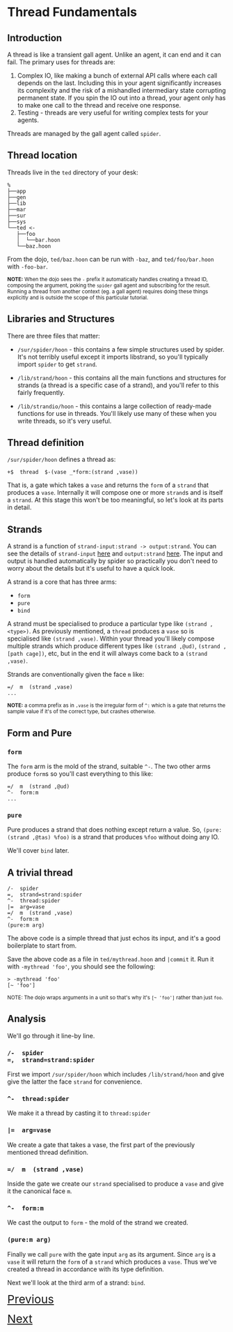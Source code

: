 # Thread Fundamentals

## Introduction

A thread is like a transient gall agent. Unlike an agent, it can end and it can fail. The primary uses for threads are:

1. Complex IO, like making a bunch of external API calls where each call depends on the last. Including this in your agent significantly increases its complexity and the risk of a mishandled intermediary state corrupting permanent state. If you spin the IO out into a thread, your agent only has to make one call to the thread and receive one response.
2. Testing - threads are very useful for writing complex tests for your agents.

Threads are managed by the gall agent called `spider`.

## Thread location

Threads live in the `ted` directory of your desk:

```
%
├──app
├──gen
├──lib
├──mar
├──sur
├──sys
└──ted <-
   ├──foo
   │  └──bar.hoon
   └──baz.hoon
```

From the dojo, `ted/baz.hoon` can be run with `-baz`, and `ted/foo/bar.hoon` with `-foo-bar`.

<small>**NOTE:** When the dojo sees the `-` prefix it automatically handles creating a thread ID, composing the argument, poking the `spider` gall agent and subscribing for the result. Running a thread from another context (eg. a gall agent) requires doing these things explicitly and is outside the scope of this particular tutorial.</small>

## Libraries and Structures

There are three files that matter:

- `/sur/spider/hoon` - this contains a few simple structures used by spider. It's not terribly useful except it imports libstrand, so you'll typically import `spider` to get `strand`.

- `/lib/strand/hoon` - this contains all the main functions and structures for strands (a thread is a specific case of a strand), and you'll refer to this fairly frequently.

- `/lib/strandio/hoon` - this contains a large collection of ready-made functions for use in threads. You'll likely use many of these when you write threads, so it's very useful.

## Thread definition

`/sur/spider/hoon` defines a thread as:

`+$  thread  $-(vase _*form:(strand ,vase))`

That is, a gate which takes a `vase` and returns the `form` of a `strand` that produces a `vase`. Internally it will compose one or more `strand`s and is itself a `strand`. At this stage this won't be too meaningful, so let's look at its parts in detail.

## Strands

A strand is a function of `strand-input:strand -> output:strand`. You can see the details of `strand-input` [here](https://github.com/urbit/urbit/blob/master/pkg/arvo/lib/strand.hoon#L2-L21) and `output:strand` [here](https://github.com/urbit/urbit/blob/master/pkg/arvo/lib/strand.hoon#L23-L48). The input and output is handled automatically by spider so practically you don't need to worry about the details but it's useful to have a quick look.

A strand is a core that has three arms:
- `form`
- `pure`
- `bind`

A strand must be specialised to produce a particular type like `(strand ,<type>)`. As previously mentioned, a `thread` produces a `vase` so is specialised like `(strand ,vase)`. Within your thread you'll likely compose multiple strands which produce different types like `(strand ,@ud)`, `(strand ,[path cage])`, etc, but in the end it will always come back to a `(strand ,vase)`.

Strands are conventionally given the face `m` like:

```
=/  m  (strand ,vase)
...
```

<small>**NOTE:** a comma prefix as in `,vase` is the irregular form of `^:` which is a gate that returns the sample value if it's of the correct type, but crashes otherwise.</small> 

## Form and Pure

### `form`

The `form` arm is the mold of the strand, suitable `^-`. The two other arms produce `form`s so you'll cast everything to this like:

```
=/  m  (strand ,@ud)
^-  form:m
...
```

### `pure`

Pure produces a strand that does nothing except return a value. So, `(pure:(strand ,@tas) %foo)` is a strand that produces `%foo` without doing any IO.

We'll cover `bind` later.

## A trivial thread

```
/-  spider 
=,  strand=strand:spider 
^-  thread:spider 
|=  arg=vase 
=/  m  (strand ,vase) 
^-  form:m 
(pure:m arg)
```

The above code is a simple thread that just echos its input, and it's a good boilerplate to start from.

Save the above code as a file in `ted/mythread.hoon` and `|commit` it. Run it with `-mythread 'foo'`, you should see the following:


```
> -mythread 'foo'
[~ 'foo']
```

<small>NOTE: The dojo wraps arguments in a unit so that's why it's `[~ 'foo']` rather than just `foo`.</small>

## Analysis

We'll go through it line-by line.

<h3>

```
/-  spider 
=,  strand=strand:spider 
```
</h3>

First we import `/sur/spider/hoon` which includes `/lib/strand/hoon` and give give the latter the face `strand` for convenience.

<h3>

```
^-  thread:spider
```
</h3>

We make it a thread by casting it to `thread:spider`

<h3>

```
|=  arg=vase
```
</h3>

We create a gate that takes a vase, the first part of the previously mentioned thread definition.

<h3>

```
=/  m  (strand ,vase)
```
</h3>

Inside the gate we create our `strand` specialised to produce a `vase` and give it the canonical face `m`.

<h3>

```
^-  form:m 
```
</h3>

We cast the output to `form` - the mold of the strand we created.

<h3>

```
(pure:m arg)
```
</h3>

Finally we call `pure` with the gate input `arg` as its argument. Since `arg` is a `vase` it will return the `form` of a `strand` which produces a `vase`. Thus we've created a thread in accordance with its type definition.

Next we'll look at the third arm of a strand: `bind`.

<a href="#" style="font-size:1.875em;">Previous</a>

<a href="2_micgal-and-bind.md" style="font-size:1.875em;">Next</a>

